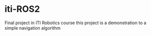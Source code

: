 # iti-ROS2
Final project in ITI Robotics course
this project is a demonstration to a simple navigation algorithm
